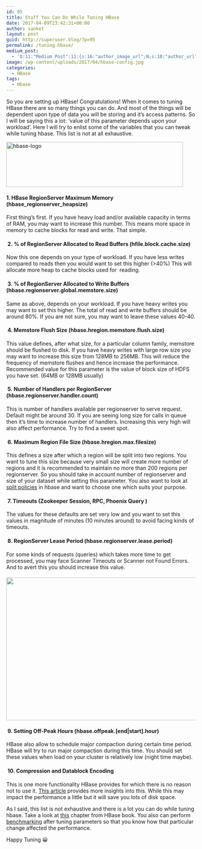 ```yaml
---
id: 95
title: Stuff You Can Do While Tuning HBase
date: 2017-04-09T23:42:31+00:00
author: sanket
layout: post
guid: http://superuser.blog/?p=95
permalink: /tuning-hbase/
medium_post:
  - 'O:11:"Medium_Post":11:{s:16:"author_image_url";N;s:10:"author_url";N;s:11:"byline_name";N;s:12:"byline_email";N;s:10:"cross_link";s:2:"no";s:2:"id";N;s:21:"follower_notification";s:3:"yes";s:7:"license";s:19:"all-rights-reserved";s:14:"publication_id";s:2:"-1";s:6:"status";s:6:"public";s:3:"url";N;}'
image: /wp-content/uploads/2017/04/hbase-config.jpg
categories:
  - HBase
tags:
  - Hbase
---
```

So you are setting up HBase! Congratulations! When it comes to tuning HBase there are so many things you can do. And most of the things will be dependent upon type of data you will be storing and it&#8217;s access patterns. So I will be saying this a lot: &#8216;value of this parameter depends upon your workload&#8217;. Here I will try to enlist some of the variables that you can tweak while tuning hbase. This list is not at all exhaustive.<!--more-->

<img class="aligncenter" src="//hbase.apache.org/images/hbase_logo_with_orca_large.png" alt="hbase-logo" width="470" height="120" />

#### 1. HBase RegionServer Maximum Memory (hbase\_regionserver\_heapsize)

First thing&#8217;s first. If you have heavy load and/or available capacity in terms of RAM, you may want to increase this number. This means more space in memory to cache blocks for read and write. That simple.

####  2. % of RegionServer Allocated to Read Buffers (hfile.block.cache.size)

Now this one depends on your type of workload. If you have less writes compared to reads then you would want to set this higher (>40%) This will allocate more heap to cache blocks used for  reading.

####  3. % of RegionServer Allocated to Write Buffers (hbase.regionserver.global.memstore.size)

Same as above, depends on your workload. If you have heavy writes you may want to set this higher. The total of read and write buffers should be around 80%. If you are not sure, you may want to leave these values 40-40.

####  4. Memstore Flush Size (hbase.hregion.memstore.flush.size)

This value defines, after what size, for a particular column family, memstore should be flushed to disk. If you have heavy writes with large row size you may want to increase this size from 128MB to 256MB. This will reduce the frequency of memstore flushes and hence increase the performance. Recommended value for this parameter is the value of block size of HDFS you have set. (64MB or 128MB usually)

####  5. Number of Handlers per RegionServer (hbase.regionserver.handler.count)

This is number of handlers available per regionserver to serve request. Default might be around 30. If you are seeing long size for calls in queue then it&#8217;s time to increase number of handlers. Increasing this very high will also affect performance. Try to find a sweet spot.

####  6. Maximum Region File Size (hbase.hregion.max.filesize)

This defines a size after which a region will be split into two regions. You want to tune this size because very small size will create more number of regions and it is recommended to maintain no more than 200 regions per regionserver. So you should take in account number of regionserver and size of your dataset while setting this parameter. You also want to look at <a href="//hortonworks.com/blog/apache-hbase-region-splitting-and-merging/" target="_blank" rel="noopener noreferrer">split policies</a> in hbase and want to choose one which suits your purpose.

####  7. Timeouts (Zookeeper Session, RPC, Phoenix Query )

The values for these defaults are set very low and you want to set this values in magnitude of minutes (10 minutes around) to avoid facing kinds of timeouts.

####  8. RegionServer Lease Period (<span class="control-group control-label-span" data-bindattr-3036="3036"><label class="control-label"><span id="ember89162" class="ember-view">hbase.<wbr />regionserver.<wbr />lease.<wbr />period</span></label></span>)

For some kinds of requests (queries) which takes more time to get processed, you may face Scanner Timeouts or Scanner not Found Errors. And to avert this you should increase this value.

#### <img class="aligncenter wp-image-144 size-full" src="https://superuser.blog/wp-content/uploads/2017/04/hbase-tune.png" alt="" width="989" height="380" srcset="https://superuser.blog/wp-content/uploads/2017/04/hbase-tune.png 989w, https://superuser.blog/wp-content/uploads/2017/04/hbase-tune-300x115.png 300w, https://superuser.blog/wp-content/uploads/2017/04/hbase-tune-768x295.png 768w" sizes="(max-width: 989px) 100vw, 989px" />

####  9. Setting Off-Peak Hours (<span class="control-group control-label-span" data-bindattr-3020="3020"><label class="control-label"><span id="ember88986" class="ember-view">hbase.<wbr />offpeak.[end|start].<wbr />hour</span></label></span>)

HBase also allow to schedule major compaction during certain time period. HBase will try to run major compaction during this time. You should set these values when load on your cluster is relatively low (night time maybe).

####  10. Compression and Datablock Encoding

This is one more functionality HBase provides for which there is no reason not to use it. <a href="//hadoop-hbase.blogspot.in/2016/02/hbase-compression-vs-blockencoding_17.html" target="_blank" rel="noopener noreferrer">This article</a> provides more insights into this. While this may impact the performance a little but it will save you lots of disk space.

As I said, this list is not exhaustive and there is a lot you can do while tuning hbase. Take a look at <a href="//hbase.apache.org/0.94/book/performance.html" target="_blank" rel="noopener noreferrer">this</a> chapter from HBase book. You also can perform <a href="//superuser.blog/hbase-benchmarking/" target="_blank" rel="noopener noreferrer">benchmarking</a> after tuning parameters so that you know how that particular change affected the performance.

Happy Tuning 😀
